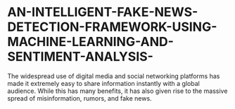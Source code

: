 # AN-INTELLIGENT-FAKE-NEWS-DETECTION-FRAMEWORK-USING-MACHINE-LEARNING-AND-SENTIMENT-ANALYSIS-
The widespread use of digital media and social networking platforms has made it extremely easy to share information instantly with a global audience. While this has many benefits, it has also given rise to the massive spread of misinformation, rumors, and fake news. 
